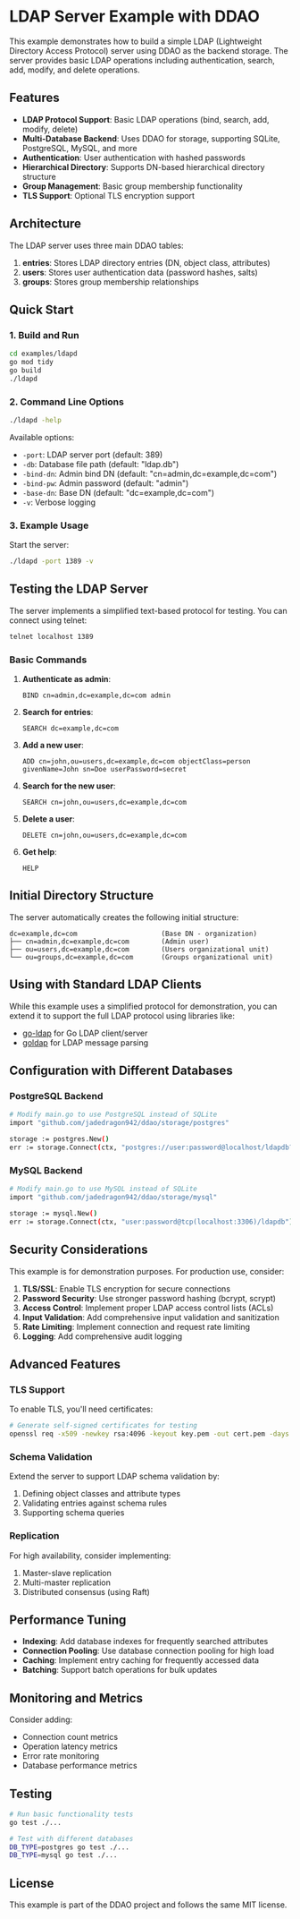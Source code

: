 # LDAP Server Example with DDAO

This example demonstrates how to build a simple LDAP (Lightweight Directory Access Protocol) server using DDAO as the backend storage. The server provides basic LDAP operations including authentication, search, add, modify, and delete operations.

## Features

- **LDAP Protocol Support**: Basic LDAP operations (bind, search, add, modify, delete)
- **Multi-Database Backend**: Uses DDAO for storage, supporting SQLite, PostgreSQL, MySQL, and more
- **Authentication**: User authentication with hashed passwords
- **Hierarchical Directory**: Supports DN-based hierarchical directory structure
- **Group Management**: Basic group membership functionality
- **TLS Support**: Optional TLS encryption support

## Architecture

The LDAP server uses three main DDAO tables:

1. **entries**: Stores LDAP directory entries (DN, object class, attributes)
2. **users**: Stores user authentication data (password hashes, salts)
3. **groups**: Stores group membership relationships

## Quick Start

### 1. Build and Run

```bash
cd examples/ldapd
go mod tidy
go build
./ldapd
```

### 2. Command Line Options

```bash
./ldapd -help
```

Available options:
- `-port`: LDAP server port (default: 389)
- `-db`: Database file path (default: "ldap.db")
- `-bind-dn`: Admin bind DN (default: "cn=admin,dc=example,dc=com")
- `-bind-pw`: Admin password (default: "admin")
- `-base-dn`: Base DN (default: "dc=example,dc=com")
- `-v`: Verbose logging

### 3. Example Usage

Start the server:
```bash
./ldapd -port 1389 -v
```

## Testing the LDAP Server

The server implements a simplified text-based protocol for testing. You can connect using telnet:

```bash
telnet localhost 1389
```

### Basic Commands

1. **Authenticate as admin**:
   ```
   BIND cn=admin,dc=example,dc=com admin
   ```

2. **Search for entries**:
   ```
   SEARCH dc=example,dc=com
   ```

3. **Add a new user**:
   ```
   ADD cn=john,ou=users,dc=example,dc=com objectClass=person givenName=John sn=Doe userPassword=secret
   ```

4. **Search for the new user**:
   ```
   SEARCH cn=john,ou=users,dc=example,dc=com
   ```

5. **Delete a user**:
   ```
   DELETE cn=john,ou=users,dc=example,dc=com
   ```

6. **Get help**:
   ```
   HELP
   ```

## Initial Directory Structure

The server automatically creates the following initial structure:

```
dc=example,dc=com                     (Base DN - organization)
├── cn=admin,dc=example,dc=com        (Admin user)
├── ou=users,dc=example,dc=com        (Users organizational unit)
└── ou=groups,dc=example,dc=com       (Groups organizational unit)
```

## Using with Standard LDAP Clients

While this example uses a simplified protocol for demonstration, you can extend it to support the full LDAP protocol using libraries like:

- [go-ldap](https://github.com/go-ldap/ldap) for Go LDAP client/server
- [goldap](https://github.com/lor00x/goldap) for LDAP message parsing

## Configuration with Different Databases

### PostgreSQL Backend

```bash
# Modify main.go to use PostgreSQL instead of SQLite
import "github.com/jadedragon942/ddao/storage/postgres"

storage := postgres.New()
err := storage.Connect(ctx, "postgres://user:password@localhost/ldapdb?sslmode=disable")
```

### MySQL Backend

```bash
# Modify main.go to use MySQL instead of SQLite
import "github.com/jadedragon942/ddao/storage/mysql"

storage := mysql.New()
err := storage.Connect(ctx, "user:password@tcp(localhost:3306)/ldapdb")
```

## Security Considerations

This example is for demonstration purposes. For production use, consider:

1. **TLS/SSL**: Enable TLS encryption for secure connections
2. **Password Security**: Use stronger password hashing (bcrypt, scrypt)
3. **Access Control**: Implement proper LDAP access control lists (ACLs)
4. **Input Validation**: Add comprehensive input validation and sanitization
5. **Rate Limiting**: Implement connection and request rate limiting
6. **Logging**: Add comprehensive audit logging

## Advanced Features

### TLS Support

To enable TLS, you'll need certificates:

```bash
# Generate self-signed certificates for testing
openssl req -x509 -newkey rsa:4096 -keyout key.pem -out cert.pem -days 365 -nodes
```

### Schema Validation

Extend the server to support LDAP schema validation by:

1. Defining object classes and attribute types
2. Validating entries against schema rules
3. Supporting schema queries

### Replication

For high availability, consider implementing:

1. Master-slave replication
2. Multi-master replication
3. Distributed consensus (using Raft)

## Performance Tuning

- **Indexing**: Add database indexes for frequently searched attributes
- **Connection Pooling**: Use database connection pooling for high load
- **Caching**: Implement entry caching for frequently accessed data
- **Batching**: Support batch operations for bulk updates

## Monitoring and Metrics

Consider adding:

- Connection count metrics
- Operation latency metrics
- Error rate monitoring
- Database performance metrics

## Testing

```bash
# Run basic functionality tests
go test ./...

# Test with different databases
DB_TYPE=postgres go test ./...
DB_TYPE=mysql go test ./...
```

## License

This example is part of the DDAO project and follows the same MIT license.